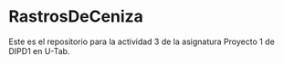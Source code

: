 # RastrosDeCeniza
Este es el repositorio para la actividad 3 de la asignatura Proyecto 1 de DIPD1 en U-Tab.
